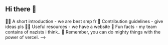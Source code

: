 ## Hi there 👋

🙋‍♀️ A short introduction - we are best smp fr
🌈 Contribution guidelines - give ideas pls
👩‍💻 Useful resources - we have a website
🍿 Fun facts - my team contains of nazists i think..
🧙 Remember, you can do mighty things with the power of vercel.
-->

